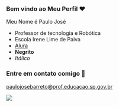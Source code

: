 ### Bem vindo ao Meu Perfil ❤️

Meu Nome é Paulo José

- Professor de tecnologia e Robótica
- Escola Irene Lime de Paiva
- [Alura](https://www.alura.com.br/)
- **Negrito**
- _Itálico_

### Entre em contato comigo 📧
paulojosebarreto@prof.educacao.sp.gov.br

![](https://media.tenor.com/mCiM7CmGGI4AAAAM/naruto.gif)

